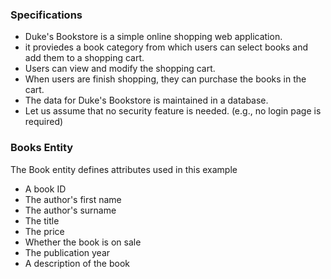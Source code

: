 ### Specifications
* Duke's Bookstore is a simple online shopping web application.
* it proviedes a book category from which users can select books and add them to a shopping cart.
* Users can view and modify the shopping cart.
* When users are finish shopping, they can purchase the books in the cart.
* The data for Duke's Bookstore is maintained in a database.
* Let us assume that no security feature is needed. (e.g., no login page is required)

### Books Entity
The Book entity defines attributes used in this example
* A book ID
* The author's first name
* The author's surname
* The title
* The price
* Whether the book is on sale
* The publication year
* A description of the book
